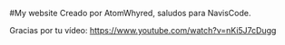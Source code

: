 #My website
Creado por AtomWhyred, saludos para NavisCode.

Gracias por tu vídeo:
https://www.youtube.com/watch?v=nKi5J7cDugg
